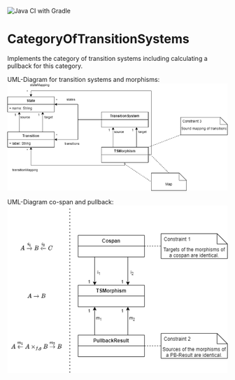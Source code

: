 ![Java CI with Gradle](https://github.com/timKraeuter/CategoryOfTransitionSystems/workflows/Java%20CI%20with%20Gradle/badge.svg)
# CategoryOfTransitionSystems
Implements the category of transition systems including calculating a pullback for this category.

UML-Diagram for transition systems and morphisms:
![Transition systems and morphisms](https://raw.githubusercontent.com/timKraeuter/CategoryOfTransitionSystems/master/src/main/resources/Transition%20System%20and%20Morpishm.png)

UML-Diagram co-span and pullback:
![co-span and pullback](https://raw.githubusercontent.com/timKraeuter/CategoryOfTransitionSystems/master/src/main/resources/Co-span%20and%20Pullback.png)
